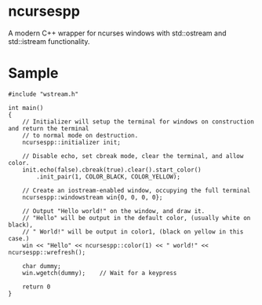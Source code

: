 # ncursespp

A modern C++ wrapper for ncurses windows with std::ostream and std::istream functionality.

# Sample
    #include "wstream.h"
    
    int main()
    {
        // Initializer will setup the terminal for windows on construction and return the terminal
        // to normal mode on destruction.
        ncursespp::initializer init;
        
        // Disable echo, set cbreak mode, clear the terminal, and allow color.
        init.echo(false).cbreak(true).clear().start_color()
            .init_pair(1, COLOR_BLACK, COLOR_YELLOW);
        
        // Create an iostream-enabled window, occupying the full terminal
        ncursespp::windowstream win{0, 0, 0, 0};
        
        // Output "Hello world!" on the window, and draw it.
        // "Hello" will be output in the default color, (usually white on black),
        // " World!" will be output in color1, (black on yellow in this case.)
        win << "Hello" << ncursespp::color(1) << " world!" << ncursespp::wrefresh();
        
        char dummy;
        win.wgetch(dummy);    // Wait for a keypress
        
        return 0
    }
